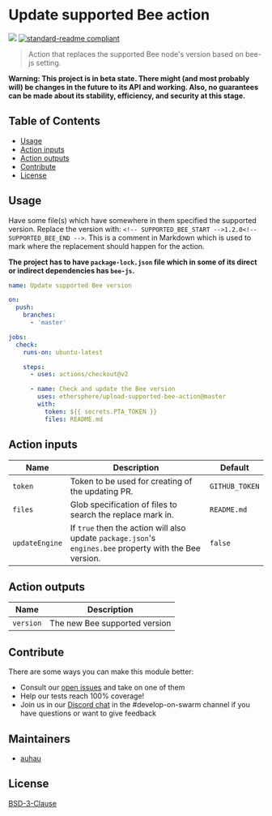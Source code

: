 # Update supported Bee action

[![](https://img.shields.io/badge/made%20by-Swarm-blue.svg?style=flat-square)](https://swarm.ethereum.org/)
[![standard-readme compliant](https://img.shields.io/badge/standard--readme-OK-brightgreen.svg?style=flat-square)](https://github.com/RichardLitt/standard-readme)

> Action that replaces the supported Bee node's version based on bee-js setting.

**Warning: This project is in beta state. There might (and most probably will) be changes in the future to its API and working. Also, no guarantees can be made about its stability, efficiency, and security at this stage.**

## Table of Contents

- [Usage](#usage)
- [Action inputs](#action-inputs)
- [Action outputs](#action-outputs)
- [Contribute](#contribute)
- [License](#license)

## Usage

Have some file(s) which have somewhere in them specified the supported version. Replace the version with: `<!-- SUPPORTED_BEE_START -->1.2.0<!-- SUPPORTED_BEE_END -->`. 
This is a comment in Markdown which is used to mark where the replacement should happen for the action. 

**The project has to have `package-lock.json` file which in some of its direct or indirect dependencies has `bee-js`.**

```yaml
name: Update supported Bee version

on:
  push:
    branches:
      - 'master'

jobs:
  check:
    runs-on: ubuntu-latest

    steps:
      - uses: actions/checkout@v2

      - name: Check and update the Bee version
        uses: ethersphere/upload-supported-bee-action@master
        with:
          token: ${{ secrets.PTA_TOKEN }}
          files: README.md
```

## Action inputs

| Name | Description | Default |
| --- | --- | --- |
| `token` | Token to be used for creating of the updating PR. | `GITHUB_TOKEN` |
| `files` | Glob specification of files to search the replace mark in. | `README.md` |
| `updateEngine` | If `true` then the action will also update `package.json`'s `engines.bee` property with the Bee version. | `false` |

## Action outputs

| Name | Description |
| --- | --- |
| `version` | The new Bee supported version |

## Contribute

There are some ways you can make this module better:

- Consult our [open issues](https://github.com/ethersphere/update-supported-bee-action/issues) and take on one of them
- Help our tests reach 100% coverage!
- Join us in our [Discord chat](https://discord.gg/wdghaQsGq5) in the #develop-on-swarm channel if you have questions or want to give feedback

## Maintainers

- [auhau](https://github.com/auhau)

## License

[BSD-3-Clause](./LICENSE)


